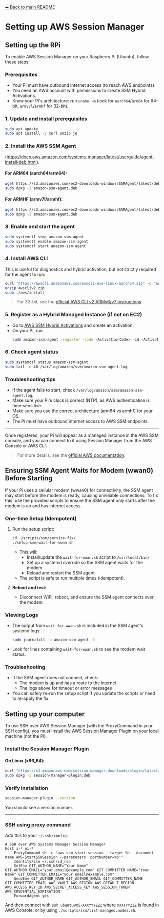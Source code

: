 [⬅ Back to main README](../README.md)

# Setting up AWS Session Manager

## Setting up the RPi

To enable AWS Session Manager on your Raspberry Pi (Ubuntu), follow these steps:

### Prerequisites
- Your Pi must have outbound internet access (to reach AWS endpoints).
- You need an AWS account with permissions to create SSM Hybrid Activations.
- Know your Pi's architecture: run `uname -m` (look for `aarch64`/`arm64` for 64-bit, `armv7l`/`armhf` for 32-bit).

### 1. Update and install prerequisites
```sh
sudo apt update
sudo apt install -y curl unzip jq
```

### 2. Install the AWS SSM Agent
(https://docs.aws.amazon.com/systems-manager/latest/userguide/agent-install-deb.html).

#### For ARM64 (aarch64/arm64):
```sh
wget https://s3.amazonaws.com/ec2-downloads-windows/SSMAgent/latest/debian_arm64/amazon-ssm-agent.deb
sudo dpkg -i amazon-ssm-agent.deb
```

#### For ARMHF (armv7l/armhf):
```sh
wget https://s3.amazonaws.com/ec2-downloads-windows/SSMAgent/latest/debian_armhf/amazon-ssm-agent.deb
sudo dpkg -i amazon-ssm-agent.deb
```

### 3. Enable and start the agent
```sh
sudo systemctl stop amazon-ssm-agent
sudo systemctl enable amazon-ssm-agent
sudo systemctl start amazon-ssm-agent
```

### 4. Install AWS CLI
This is useful for diagnostics and hybrid activation, but not strictly required for the agent to run:
```sh
curl "https://awscli.amazonaws.com/awscli-exe-linux-aarch64.zip" -o "awscliv2.zip"
unzip awscliv2.zip
sudo ./aws/install
```
> For 32-bit, see the [official AWS CLI v2 ARMv6/v7 instructions](https://docs.aws.amazon.com/cli/latest/userguide/getting-started-install.html).

### 5. Register as a Hybrid Managed Instance (if not on EC2)
- Go to [AWS SSM Hybrid Activations](https://console.aws.amazon.com/systems-manager/managed-instances/activations) and create an activation.
- On your Pi, run:
  ```sh
  sudo amazon-ssm-agent -register -code <ActivationCode> -id <ActivationId> -region <region>
  ```

### 6. Check agent status
```sh
sudo systemctl status amazon-ssm-agent
sudo tail -n 40 /var/log/amazon/ssm/amazon-ssm-agent.log
```

### Troubleshooting tips
- If the agent fails to start, check `/var/log/amazon/ssm/amazon-ssm-agent.log`.
- Make sure your Pi's clock is correct (NTP), as AWS authentication is time-sensitive.
- Make sure you use the correct architecture (arm64 vs armhf) for your OS.
- The Pi must have outbound internet access to AWS SSM endpoints.

---

Once registered, your Pi will appear as a managed instance in the AWS SSM console, and you can connect to it using Session Manager from the AWS Console or AWS CLI.

> For more details, see the [official AWS documentation](https://docs.aws.amazon.com/systems-manager/latest/userguide/agent-install-deb.html).

## Ensuring SSM Agent Waits for Modem (wwan0) Before Starting

If your Pi uses a cellular modem (wwan0) for connectivity, the SSM agent may start before the modem is ready, causing unreliable connections. To fix this, use the provided scripts to ensure the SSM agent only starts after the modem is up and has internet access.

### One-time Setup (Idempotent)

1. Run the setup script:
    ```sh
    cd ./scripts/ssm/service-fix/
    ./setup-ssm-wait-for-wwan.sh
    ```
    - This will:
      - Install/update the `wait-for-wwan.sh` script to `/usr/local/bin/`
      - Set up a systemd override so the SSM agent waits for the modem
      - Reload and restart the SSM agent
    - The script is safe to run multiple times (idempotent).

3. **Reboot and test:**
    - Disconnect WiFi, reboot, and ensure the SSM agent connects over the modem.

### Viewing Logs
- The output from `wait-for-wwan.sh` is included in the SSM agent's systemd logs:
    ```sh
    sudo journalctl -u amazon-ssm-agent -b
    ```
- Look for lines containing `wait-for-wwan.sh` to see the modem wait status.

### Troubleshooting
- If the SSM agent does not connect, check:
    - The modem is up and has a route to the internet
    - The logs above for timeout or error messages
- You can safely re-run the setup script if you update the scripts or need to re-apply the fix.


## Setting up your computer

To use SSH over AWS Session Manager (with the ProxyCommand in your SSH config), you must install the AWS Session Manager Plugin on your local machine (not the Pi).

### Install the Session Manager Plugin

#### On Linux (x86_64):
```sh
curl "https://s3.amazonaws.com/session-manager-downloads/plugin/latest/ubuntu_64bit/session-manager-plugin.deb" -o "session-manager-plugin.deb"
sudo dpkg -i session-manager-plugin.deb
```

### Verify installation
```sh
session-manager-plugin --version
```
You should see a version number.

---

### SSH using proxy command
Add this to your `~/.ssh/config`:

```
# SSH over AWS Systems Manager Session Manager
host i-* mi-*
    ProxyCommand sh -c "aws ssm start-session --target %h --document-name AWS-StartSSHSession --parameters 'portNumber=%p'"
    IdentityFile ~/.ssh/id_rsa
    SetEnv GIT_AUTHOR_NAME="Your Name" GIT_AUTHOR_EMAIL="your.email@example.com" GIT_COMMITTER_NAME="Your Name" GIT_COMMITTER_EMAIL="your.email@example.com"
    SendEnv GIT_AUTHOR_NAME GIT_AUTHOR_EMAIL GIT_COMMITTER_NAME GIT_COMMITTER_EMAIL AWS_VAULT AWS_REGION AWS_DEFAULT_REGION AWS_ACCESS_KEY_ID AWS_SECRET_ACCESS_KEY AWS_SESSION_TOKEN AWS_CREDENTIAL_EXPIRATION
    ForwardAgent yes
```

And then connect with `ssh ubuntu@mi-XXXYYYZZZ` where `XXXYYYZZZ` is found in AWS Console, or by using `./scripts/ssm/list-managed.nodes.sh`.

